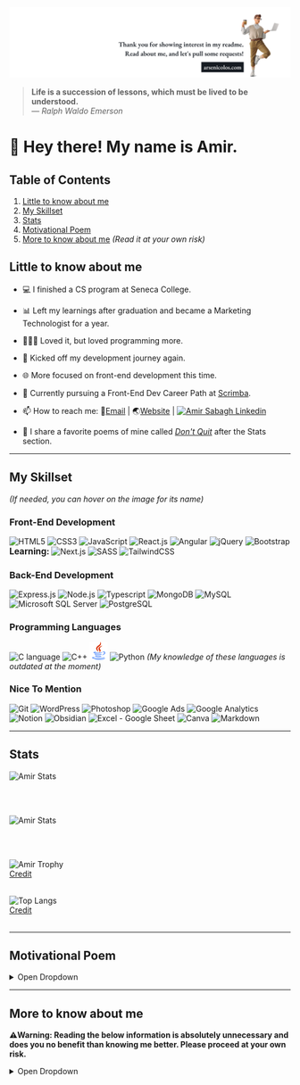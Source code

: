 <img src="./GitHub%20cover.png" alt="GitHub cover, welcoming the readers and invite them to some pull requests">

> <b>Life is a succession of lessons, which must be lived to be understood.</b>
> <br/>— <cite>Ralph Waldo Emerson</cite>

<!-- <img alt="Arsenicolos log - a special equilateral triangle" src="./Logo-3.png" height="32" width="32"/> -->

# 👋 Hey there! My name is Amir.

## Table of Contents
1. [Little to know about me](#little-to-know-about-me)
2. [My Skillset](#my-skillset)
3. [Stats](#stats)
4. [Motivational Poem](#motivational-poem)
5. [More to know about me](#more-to-know-about-me) <em>(Read it at your own risk)</em>

## Little to know about me
- 💻 I finished a CS program at Seneca College.
- 📊 Left my learnings after graduation and became a Marketing Technologist for a year.
- 👨🏻‍💻 Loved it, but loved programming more.
- 🚀 Kicked off my development journey again.
- 🌐 More focused on front-end development this time.
- 🌱 Currently pursuing a Front-End Dev Career Path at [Scrimba](https://scrimba.com). 

- 📫 How to reach me: 📧[Email](mailto:info@arsenicolos.com) | 🌏[Website](https://arsenicolos.com) | [![Amir Sabagh Linkedin](https://img.shields.io/badge/Amir%20Sabagh-blue?style=plastic&logo=linkedin&labelColor=blue)](https://linkedin.com/in/arsenicolos) 
- 🤔 I share a favorite poems of mine called [*Don't Quit*](#motivational-poem) after the Stats section.
---
## My Skillset
<em>(If needed, you can hover on the image for its name)</em>
### Front-End Development
<img height="32" width="32" src="https://cdn.simpleicons.org/html5" title="HTML5" alt="HTML5" /> <img title="CSS3" alt="CSS3" height="32" width="32" src="https://cdn.simpleicons.org/css3" /> <img title="JavaScript" alt="JavaScript" height="32" width="32" src="https://cdn.simpleicons.org/javascript" /> <img title="React.js" alt="React.js" height="32" width="32" src="https://cdn.simpleicons.org/react" /> <img title="Angular" alt="Angular" height="32" width="32" src="https://cdn.simpleicons.org/angular" /> <img title="jQuery" alt="jQuery" height="32" width="32" src="https://cdn.simpleicons.org/jquery" /> <img title="Bootstrap" alt="Bootstrap" height="32" width="32" src="https://cdn.simpleicons.org/bootstrap" />
<b style="font-size:1.1em;height:">Learning: </b> <img title="Next.js" alt="Next.js" height="32" width="32" src="https://cdn.simpleicons.org/nextdotjs/gray" /> <img title="SASS" alt="SASS" height="32" width="32" src="https://cdn.simpleicons.org/sass" /> <img title="TailwindCSS" alt="TailwindCSS" height="32" width="32" src="https://cdn.simpleicons.org/tailwindcss" />

### Back-End Development
<img title="Express.js" alt="Express.js" height="32" width="32" src="https://cdn.simpleicons.org/express/gray" /> <img title="Node.js" alt="Node.js" height="32" width="32" src="https://cdn.simpleicons.org/nodedotjs" /> <img title="Typescript" alt="Typescript" height="32" width="32" src="https://cdn.simpleicons.org/typescript" /> <img title="MongoDB" alt="MongoDB" height="32" width="32" src="https://cdn.simpleicons.org/mongodb" /> <img title="MySQL" alt="MySQL" height="32" width="32" src="https://cdn.simpleicons.org/mysql" /> <img title="Microsoft SQL Server" alt="Microsoft SQL Server" height="32" width="32" src="https://cdn.simpleicons.org/microsoftsqlserver" /> <img title="PostgreSQL" alt="PostgreSQL" height="32" width="32" src="https://cdn.simpleicons.org/postgresql" />

### Programming Languages
<img title="C language" alt="C language" height="32" width="32" src="https://cdn.simpleicons.org/c" /> <img title="C++" alt="C++" height="32" width="32" src="https://cdn.simpleicons.org/cplusplus" /> <img title="Java" alt="Java" height="32" width="32" src="./java-logo.svg" /> <img title="Python" alt="Python" height="32" width="32" src="https://cdn.simpleicons.org/python" />
<em> (My knowledge of these languages is outdated at the moment)</em>

### Nice To Mention
<img title="Git" alt="Git" height="32" width="32" src="https://cdn.simpleicons.org/git" /> <img title="WordPress" alt="WordPress" height="32" width="32" src="https://cdn.simpleicons.org/wordpress" /> <img title="Photoshop" alt="Photoshop" height="32" width="32" src="https://cdn.simpleicons.org/adobephotoshop" /> <img title="Google Ads" alt="Google Ads" height="32" width="32" src="https://cdn.simpleicons.org/googleads" /> <img title="Google Analytics" alt="Google Analytics" height="32" width="32" src="https://cdn.simpleicons.org/googleanalytics" /> <img title="Notion" alt="Notion" height="32" width="32" src="https://cdn.simpleicons.org/notion/gray" /> <img title="Obsidian" alt="Obsidian" height="32" width="32" src="https://cdn.simpleicons.org/obsidian" /> <img title="Excel - Google Sheet" alt="Excel - Google Sheet" height="32" width="32" src="https://cdn.simpleicons.org/microsoftexcel" /> <img title="Canva" alt="Canva" height="32" width="32" src="https://cdn.simpleicons.org/canva" /> <img title="Markdown" alt="Markdown" height="32" width="32" src="https://cdn.simpleicons.org/markdown/gray" />

---

## Stats

![Amir Stats](https://github-readme-streak-stats.herokuapp.com/?user=amir-the6th&theme=algolia&hide_border=true")

<br/><br/>

![Amir Stats](https://github-readme-stats.vercel.app/api?username=amir-the6th&show_icons=true&theme=radical&count_private=true)

<br/><br/>
  
![Amir Trophy](https://github-profile-trophy.vercel.app/?username=amir-the6th&theme=discord&margin-w=10&margin-h=10&rank=SECRET,SSS,SS,S,AAA,AA,A,B,C&row=2&column=4)
<br/>[Credit](https://github.com/ryo-ma/github-profile-trophy)
<br/><br/>

![Top Langs](https://github-readme-stats.vercel.app/api/top-langs/?username=amir-the6th&layout=compact&langs_count=7)
<br/>[Credit](https://github.com/anuraghazra/github-readme-stats)
<br/><br/>

<!-- ![Amir's wakatime stats](https://github-readme-stats.vercel.app/api/wakatime?username=amir-the6th) -->
  
---

## Motivational Poem

<details>
  
<summary>Open Dropdown</summary>
<br>

***Don't Quit!***
<br>
<cite>by: *Edgar Albert Guest*</cite>
  
> “When things go wrong, as they sometimes will,<br/>
> When the road you’re trudging seems all uphill,<br/>
> When the funds are low and the debts are high,<br/>
> And you want to smile, but you have to sigh,<br/>
> When care is pressing you down a bit,<br/>
> Rest, if you must, but don’t you quit.<br/>
> 
> Life is queer with its twists and turns,<br/>
> As every one of us sometimes learns,<br/>
> And many a failure turns about,<br/>
> When he might have won had he stuck it out;<br/>
> Don’t give up though the pace seems slow-<br/>
> You may succeed with another blow.<br/>
> 
> Often the goal is nearer than,<br/>
> It seems to a faint and faltering man,<br/>
> Often the struggler has given up,<br/>
> When he might have captured the victor’s cup,<br/>
> And he learned too late when the night slipped down,<br/>
> How close he was to the golden crown.<br/>
> 
> Success is failure turned inside out-<br/>
> The silver tint of the clouds of doubt,<br/>
> And you never can tell how close you are,<br/>
> It may be near when it seems so far,<br/>
> So stick to the fight when you’re hardest hit-<br/>
> It’s when things seem worst that you must not quit”<br/>
  
</details>

---

## More to know about me
<b> ⚠️Warning: Reading the below information is absolutely unnecessary and does you no benefit than knowing me better. Please proceed at your own risk. </b>

<details>
  
<summary>Open Dropdown</summary>
  
- 🎙️ Podcasts I highly support:
    - The Joe Rogan Experience
    - Lex Fridman Podcast
    - Huberman Lab
    - Modern Wisdom
    - The Game w/ Alex Hormozi
    - The School of Greatness
    - Masters of Scale
- 📙 Currently Reading:
    - Sell Like Crazy
    - Kafka on the Shore
    - ([Add me as a friend on Goodreads](https://www.goodreads.com/user/show/93210875-amir))
- 🎥 Currently watching:
    - Twin peaks
    - Whiplash
    - ([Add me as a friend on Letterboxd](https://letterboxd.com/Arsenicolos/))
- 💬 Favorite topics to chat over coffee:
    - Blockchain
    - Food
    - History & Philosophy
    - Mindfulness
    - Business & Startup
- ⚡ Fun facts:
    - I'm left-handed
    - My curiosity is the easiest to trigger 
    - I'm a novice cyclist🚴‍♂️ and boxer🥊
    - Used to play basketball🏀 and table tennis🏓 professionally <em>(still can beat your ass on the latter)</em>
    - My memory is shorter than that of a fish🐟
    - I'm super attentive to detail <em>(not so fun at times)</em> 

<!-- <img height="32" width="32" src="https://cdn.simpleicons.org/adidas/white" /> -->

</details>
